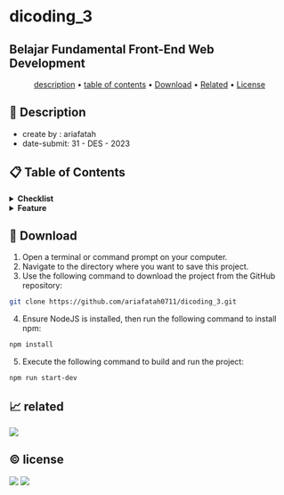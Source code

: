 # dicoding_3
## Belajar Fundamental Front-End Web Development

<p align="center">
  <a href="#description">description</a> •
  <a href="#table-of-contents">table of contents</a> •
  <a href="#download">Download</a> •
  <a href="#related">Related</a> •
  <a href="#license">License</a>
</p>

<p id="description"></p>

## 🚀 Description
- create by  : ariafatah
- date-submit: 31 - DES - 2023

<p id="table-of-contents"></p>

## 📋 Table of Contents
<details>
  <summary><b>Checklist</b></summary>
  
  - [✔️] Menggunakan standar ES6 dalam menuliskan kode JavaScript.
  - [✔️] Terdapat minimal satu penerapan custom element.
  - [✔️] Menggunakan Webpack sebagai module bundler (tahap production).
  - [✔️] Memanfaatkan Webpack sebagai environment dalam pengembangan proyek (tahap development).
  - [✔️] Utilizing localStorage for Storing Book Data.
  - [✔️] Memanfaatkan API dengan menggunakan konsep AJAX dalam menampilkan data yang dinamis pada aplikasi yang dibuat
</details>

<details>
  <summary><b>Feature</b></summary>

  - Initial Loading: The web loads only during the initial visit to enhance user experience.
  - Data Retrieval and Storage: Utilizes API calls to fetch data, Data is stored efficiently in session storage for improved performance.
  - Anime, Manga, and Character Search: Users can easily search for anime, manga, or characters by name.
  - Section Pages: Organized section pages for anime, manga, characters, top anime, and more.
  - Search History: Features a search history to track previous searches for user convenience.
  - Data Reset: A handy "Reset Data" feature is available in the footer for quick data reset
</details>

<p id="download"></p>

## 🔨 Download

1. Open a terminal or command prompt on your computer.
2. Navigate to the directory where you want to save this project.
3. Use the following command to download the project from the GitHub repository:
```sh
git clone https://github.com/ariafatah0711/dicoding_3.git
```
4. Ensure NodeJS is installed, then run the following command to install npm:
```sh
npm install
```
5. Execute the following command to build and run the project:
```
npm run start-dev
```

<p id="related"></p>

## 📈 related
<a href="https://ariafatah0711.github.io/dicoding_2/" alt="DEMO"><img src="https://img.shields.io/static/v1?style=for-the-badge&label=DEMO&message=WEB&color=000000"></a>

<p id="license"></p>

## ©️ license
<a href="https://github.com/ariafatah0711" alt="CREATED"><img src="https://img.shields.io/static/v1?style=for-the-badge&label=CREATED%20BY&message=ariafatah0711&color=000000"></a>
<a href="https://github.com/ariafatah0711/dicoding_3/blob/main/LICENSE" alt="LICENSE"><img src="https://img.shields.io/static/v1?style=for-the-badge&label=LICENSE&message=APACHE&color=000000"></a>
